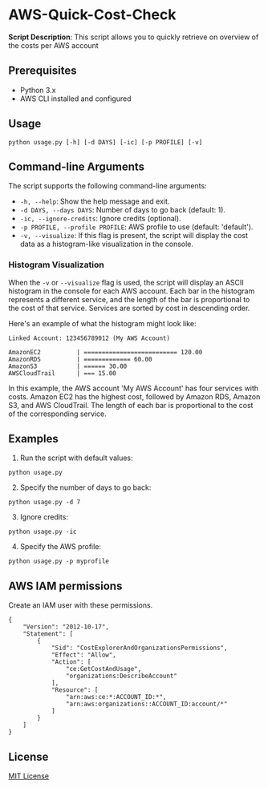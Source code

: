 # AWS-Quick-Cost-Check

**Script Description**: This script allows you to quickly retrieve on overview of the costs per AWS account

## Prerequisites

- Python 3.x
- AWS CLI installed and configured

## Usage

```
python usage.py [-h] [-d DAYS] [-ic] [-p PROFILE] [-v]
```

## Command-line Arguments

The script supports the following command-line arguments:

- `-h, --help`: Show the help message and exit.
- `-d DAYS, --days DAYS`: Number of days to go back (default: 1).
- `-ic, --ignore-credits`: Ignore credits (optional).
- `-p PROFILE, --profile PROFILE`: AWS profile to use (default: 'default').
- `-v, --visualize`: If this flag is present, the script will display the cost data as a histogram-like visualization in the console.

### Histogram Visualization

When the `-v` or `--visualize` flag is used, the script will display an ASCII histogram in the console for each AWS account. Each bar in the histogram represents a different service, and the length of the bar is proportional to the cost of that service. Services are sorted by cost in descending order.

Here's an example of what the histogram might look like:

```
Linked Account: 123456789012 (My AWS Account)

AmazonEC2          | ========================== 120.00
AmazonRDS          | ============= 60.00
AmazonS3           | ====== 30.00
AWSCloudTrail      | === 15.00
```

In this example, the AWS account 'My AWS Account' has four services with costs. Amazon EC2 has the highest cost, followed by Amazon RDS, Amazon S3, and AWS CloudTrail. The length of each bar is proportional to the cost of the corresponding service.

## Examples

1. Run the script with default values:
```
python usage.py
```

2. Specify the number of days to go back:
```
python usage.py -d 7
```

3. Ignore credits:
```
python usage.py -ic
```

4. Specify the AWS profile:
```
python usage.py -p myprofile
```

## AWS IAM permissions
Create an IAM user with these permissions.

```
{
    "Version": "2012-10-17",
    "Statement": [
        {
            "Sid": "CostExplorerAndOrganizationsPermissions",
            "Effect": "Allow",
            "Action": [
                "ce:GetCostAndUsage",
                "organizations:DescribeAccount"
            ],
            "Resource": [
                "arn:aws:ce:*:ACCOUNT_ID:*",
                "arn:aws:organizations::ACCOUNT_ID:account/*"
            ]
        }
    ]
}
```
## License

[MIT License](LICENSE)
